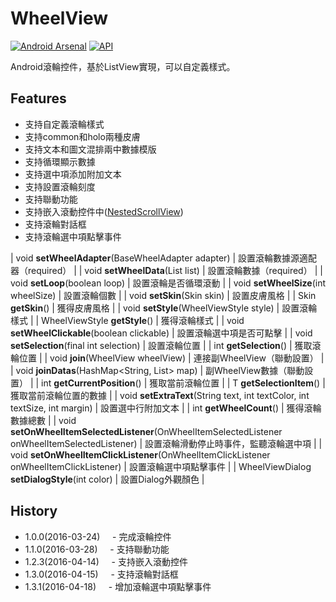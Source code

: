 # WheelView

[![Android Arsenal](https://img.shields.io/badge/Android%20Arsenal-WheelView-green.svg?style=true)](https://android-arsenal.com/details/1/3853 ) [![API](https://img.shields.io/badge/API-14%2B-brightgreen.svg?style=flat)](https://android-arsenal.com/api?level=14 )

Android滾輪控件，基於ListView實現，可以自定義樣式。

Features
--
* 支持自定義滾輪樣式
* 支持common和holo兩種皮膚
* 支持文本和圖文混排兩中數據模版
* 支持循環顯示數據
* 支持選中項添加附加文本
* 支持設置滾輪刻度
* 支持聯動功能
* 支持嵌入滾動控件中([NestedScrollView](https://github.com/venshine/WheelView/blob/master/wheelview/src/main/java/com/wx/wheelview/widget/NestedScrollView.java))
* 支持滾輪對話框
* 支持滾輪選中項點擊事件


| void **setWheelAdapter**(BaseWheelAdapter<T> adapter) | 設置滾輪數據源適配器（required） |
| void **setWheelData**(List<T> list) | 設置滾輪數據（required） |
| void **setLoop**(boolean loop) | 設置滾輪是否循環滾動 |
| void **setWheelSize**(int wheelSize) | 設置滾輪個數 |
| void **setSkin**(Skin skin) | 設置皮膚風格 |
| Skin **getSkin**() | 獲得皮膚風格 |
| void **setStyle**(WheelViewStyle style) | 設置滾輪樣式 |
| WheelViewStyle **getStyle**() | 獲得滾輪樣式 |
| void **setWheelClickable**(boolean clickable) | 設置滾輪選中項是否可點擊 |
| void **setSelection**(final int selection) | 設置滾輪位置 |
| int **getSelection**() | 獲取滾輪位置 |
| void **join**(WheelView wheelView) | 連接副WheelView（聯動設置） |
| void **joinDatas**(HashMap<String, List<T>> map) | 副WheelView數據（聯動設置） |
| int **getCurrentPosition**() | 獲取當前滾輪位置 |
| T **getSelectionItem**() | 獲取當前滾輪位置的數據 |
| void **setExtraText**(String text, int textColor, int textSize, int margin) | 設置選中行附加文本 |
| int **getWheelCount**() | 獲得滾輪數據總數 |
| void **setOnWheelItemSelectedListener**(OnWheelItemSelectedListener<T> onWheelItemSelectedListener) | 設置滾輪滑動停止時事件，監聽滾輪選中項 |
| void **setOnWheelItemClickListener**(OnWheelItemClickListener<T> onWheelItemClickListener) | 設置滾輪選中項點擊事件 |
| WheelViewDialog **setDialogStyle**(int color) | 設置Dialog外觀顏色 |

History
--
* 1.0.0(2016-03-24)
    - 完成滾輪控件
* 1.1.0(2016-03-28)
    - 支持聯動功能
* 1.2.3(2016-04-14)
    - 支持嵌入滾動控件
* 1.3.0(2016-04-15)
    - 支持滾輪對話框
* 1.3.1(2016-04-18)
    - 增加滾輪選中項點擊事件

